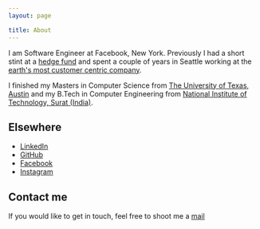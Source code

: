 ```yaml
---
layout: page

title: About
---
```


I am Software Engineer at Facebook, New York. Previously I had a short stint at a <a href='https://www.twosigma.com/'> hedge fund</a> and spent a couple of years in Seattle working at the <a href='http://aws.amazon.com/'> earth's most customer centric company</a>. 

I finished my Masters in Computer Science  from <a href="http://www.cs.utexas.edu/">The University of Texas, Austin</a> and my B.Tech in Computer Engineering from <a href = "http://www.svnit.ac.in/">National Institute of Technology, Surat (India)</a>.


## Elsewhere
- [LinkedIn](https://www.linkedin.com/in/madhuraparikh)
- [GitHub](https://github.com/jdnc)
- [Facebook](https://www.facebook.com/profile.php?id=100009787530704)
- [Instagram](https://www.instagram.com/madhuraparikh/) 

## Contact me
If you would like to get in touch, feel free to shoot me a [mail](mailto:madhuraparikh@gmail.com)


